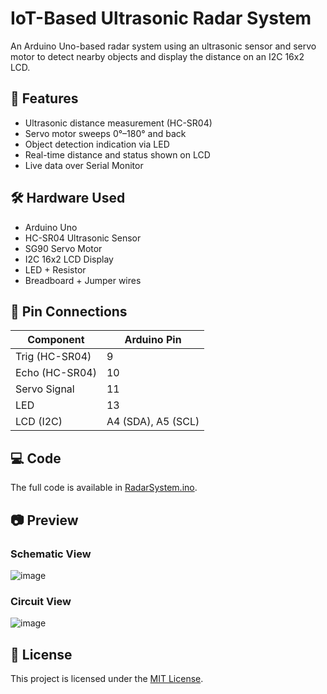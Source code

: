 # IoT-Based Ultrasonic Radar System

An Arduino Uno-based radar system using an ultrasonic sensor and servo motor to detect nearby objects and display the distance on an I2C 16x2 LCD.

## 🧠 Features

- Ultrasonic distance measurement (HC-SR04)
- Servo motor sweeps 0°–180° and back
- Object detection indication via LED
- Real-time distance and status shown on LCD
- Live data over Serial Monitor

## 🛠️ Hardware Used

- Arduino Uno
- HC-SR04 Ultrasonic Sensor
- SG90 Servo Motor
- I2C 16x2 LCD Display
- LED + Resistor
- Breadboard + Jumper wires

## 🔌 Pin Connections

| Component        | Arduino Pin |
|------------------|-------------|
| Trig (HC-SR04)   | 9           |
| Echo (HC-SR04)   | 10          |
| Servo Signal     | 11          |
| LED              | 13          |
| LCD (I2C)        | A4 (SDA), A5 (SCL) |

## 💻 Code

The full code is available in [RadarSystem.ino](RadarSystem.ino).

## 📷 Preview
### Schematic View
![image](https://github.com/user-attachments/assets/13d37896-b366-4d6e-93b4-d45bf64c3a5e)

### Circuit View
![image](https://github.com/user-attachments/assets/3ca1ab05-9a50-4e9e-a08c-3752319dd302)


## 📄 License

This project is licensed under the [MIT License](LICENSE).
